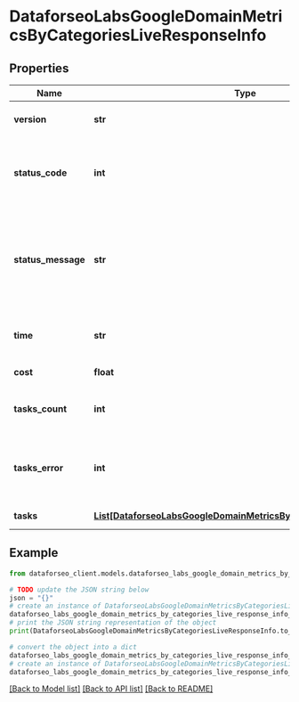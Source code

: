 # DataforseoLabsGoogleDomainMetricsByCategoriesLiveResponseInfo


## Properties

Name | Type | Description | Notes
------------ | ------------- | ------------- | -------------
**version** | **str** | the current version of the API | [optional] 
**status_code** | **int** | general status code you can find the full list of the response codes here | [optional] 
**status_message** | **str** | general informational message you can find the full list of general informational messages here | [optional] 
**time** | **str** | total execution time, seconds | [optional] 
**cost** | **float** | total tasks cost, USD | [optional] 
**tasks_count** | **int** | the number of tasks in the tasks array | [optional] 
**tasks_error** | **int** | the number of tasks in the tasks array returned with an error | [optional] 
**tasks** | [**List[DataforseoLabsGoogleDomainMetricsByCategoriesLiveTaskInfo]**](DataforseoLabsGoogleDomainMetricsByCategoriesLiveTaskInfo.md) | array of tasks | [optional] 

## Example

```python
from dataforseo_client.models.dataforseo_labs_google_domain_metrics_by_categories_live_response_info import DataforseoLabsGoogleDomainMetricsByCategoriesLiveResponseInfo

# TODO update the JSON string below
json = "{}"
# create an instance of DataforseoLabsGoogleDomainMetricsByCategoriesLiveResponseInfo from a JSON string
dataforseo_labs_google_domain_metrics_by_categories_live_response_info_instance = DataforseoLabsGoogleDomainMetricsByCategoriesLiveResponseInfo.from_json(json)
# print the JSON string representation of the object
print(DataforseoLabsGoogleDomainMetricsByCategoriesLiveResponseInfo.to_json())

# convert the object into a dict
dataforseo_labs_google_domain_metrics_by_categories_live_response_info_dict = dataforseo_labs_google_domain_metrics_by_categories_live_response_info_instance.to_dict()
# create an instance of DataforseoLabsGoogleDomainMetricsByCategoriesLiveResponseInfo from a dict
dataforseo_labs_google_domain_metrics_by_categories_live_response_info_from_dict = DataforseoLabsGoogleDomainMetricsByCategoriesLiveResponseInfo.from_dict(dataforseo_labs_google_domain_metrics_by_categories_live_response_info_dict)
```
[[Back to Model list]](../README.md#documentation-for-models) [[Back to API list]](../README.md#documentation-for-api-endpoints) [[Back to README]](../README.md)


